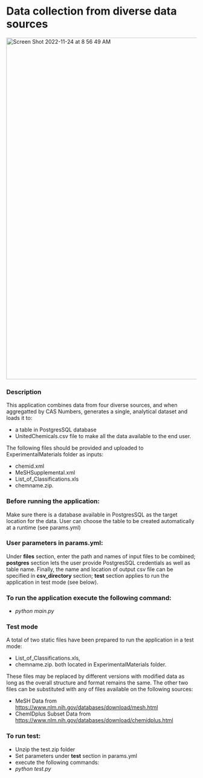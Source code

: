 # Data collection from diverse data sources
<img width="901" alt="Screen Shot 2022-11-24 at 8 56 49 AM" src="https://user-images.githubusercontent.com/72933965/203840255-6757ddb7-1a64-4c61-a6ff-d21865b55466.png">

### Description
This application combines data from four diverse sources, and when aggregatted by CAS Numbers, generates a single, analytical dataset and loads it to:
- a table in PostgresSQL database 
- UnitedChemicals.csv file 
to make all the data available to the end user. 

The following files should be provided and uploaded to ExperimentalMaterials folder as inputs:
-	chemid.xml
-	MeSHSupplemental.xml
-	List_of_Classifications.xls
-	chemname.zip.

### Before running the application:
Make sure there is a database available in PostgresSQL as the target location for the data. User can choose the table to be created automatically at a runtime (see params.yml)

### User parameters in params.yml:
Under **files** section, enter the path and names of input files to be combined; **postgres** section lets the user provide PostgresSQL credentials as well as table name. Finally, the name and location of output csv file can be specified in **csv_directory** section; **test** section applies to run the application in test mode (see below).

### To run the application execute the following command:
- *python main.py*

### Test mode
A total of two static files have been prepared to run the application in a test mode: 
- List_of_Classifications.xls,
-	chemname.zip. 
both located in ExperimentalMaterials folder. 

These files may be replaced by different versions with modified data as long as the overall structure and format remains the same. The other two files can be substituted with any of files available on the following sources:
- MeSH Data from https://www.nlm.nih.gov/databases/download/mesh.html
- ChemIDplus Subset Data from https://www.nlm.nih.gov/databases/download/chemidplus.html

### To run test:
- Unzip the test.zip folder
-	Set parameters under **test** section in params.yml
-	execute the following commands:
-	*python test.py*
